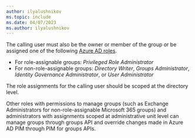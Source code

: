 ```yaml
---
author: ilyalushnikov
ms.topic: include
ms.date: 04/07/2023
ms.author: ilyalushnikov
---
```


The calling user must also be the owner or member of the group or be assigned one of the following [Azure AD roles](/azure/active-directory/roles/permissions-reference?toc=%2Fgraph%2Ftoc.json).  <br/><ul><li> For role-assignable groups: *Privileged Role Administrator*</li><li> For non-role-assignable groups: *Directory Writer*, *Groups Administrator*, *Identity Governance Administrator*, or *User Administrator*</li></ul>

The role assignments for the calling user should be scoped at the directory level.

Other roles with permissions to manage groups (such as Exchange Administrators for non-role-assignable Microsoft 365 groups) and administrators with assignments scoped at administrative unit level can manage groups through groups API and override changes made in Azure AD PIM through PIM for groups APIs.